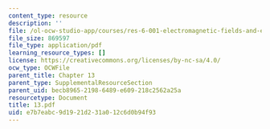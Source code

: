 ```yaml
---
content_type: resource
description: ''
file: /ol-ocw-studio-app/courses/res-6-001-electromagnetic-fields-and-energy-spring-2008/e7b7eabc9d1921d231a012c6d0b94f93_13.pdf
file_size: 869597
file_type: application/pdf
learning_resource_types: []
license: https://creativecommons.org/licenses/by-nc-sa/4.0/
ocw_type: OCWFile
parent_title: Chapter 13
parent_type: SupplementalResourceSection
parent_uid: becb8965-2198-6489-e609-218c2562a25a
resourcetype: Document
title: 13.pdf
uid: e7b7eabc-9d19-21d2-31a0-12c6d0b94f93
---
```

